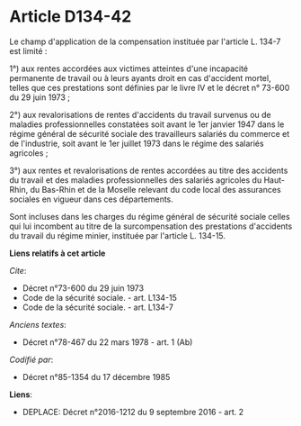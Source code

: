 # Article D134-42

Le champ d'application de la compensation instituée par l'article L. 134-7 est limité : 

1°) aux rentes accordées aux victimes atteintes d'une incapacité permanente de travail ou à leurs ayants droit en cas
d'accident mortel, telles que ces prestations sont définies par le livre IV et le décret n° 73-600 du 29 juin 1973 ; 

2°) aux revalorisations de rentes d'accidents du travail survenus ou de maladies professionnelles constatées soit avant le
1er janvier 1947 dans le régime général de sécurité sociale des travailleurs salariés du commerce et de l'industrie, soit
avant le 1er juillet 1973 dans le régime des salariés agricoles ; 

3°) aux rentes et revalorisations de rentes accordées au titre des accidents du travail et des maladies professionnelles des
salariés agricoles du Haut-Rhin, du Bas-Rhin et de la Moselle relevant du code local des assurances sociales en vigueur dans
ces départements. 

Sont incluses dans les charges du régime général de sécurité sociale celles qui lui incombent au titre de la surcompensation
des prestations d'accidents du travail du régime minier, instituée par l'article L. 134-15.

**Liens relatifs à cet article**

_Cite_:

  - Décret n°73-600 du 29 juin 1973
  - Code de la sécurité sociale. - art. L134-15
  - Code de la sécurité sociale. - art. L134-7

_Anciens textes_:

  - Décret n°78-467 du 22 mars 1978 - art. 1 (Ab)

_Codifié par_:

  - Décret n°85-1354 du 17 décembre 1985

**Liens**:

  - DEPLACE: Décret n°2016-1212 du 9 septembre 2016 - art. 2
